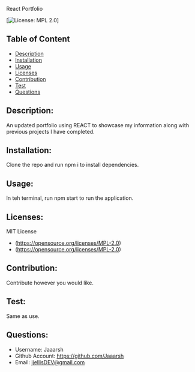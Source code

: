 
  React Portfolio

  [![License: MPL 2.0](https://img.shields.io/badge/License-MPL_2.0-brightgreen.svg)]

  ## Table of Content
  * [Description](#description)
  * [Installation](#installation)
  * [Usage](#usage)
  * [Licenses](#licenses)
  * [Contribution](#contribution)
  * [Test](#test)
  * [Questions](#questions)
  
  ## Description:
  An updated portfolio using REACT to showcase my information along with previous projects I have completed.
  
  ## Installation:
  Clone the repo and run npm i to install dependencies.
  
  ## Usage:
  In teh terminal, run npm start to run the application.

  ## Licenses:
  MIT License
  * (https://opensource.org/licenses/MPL-2.0)
  * (https://opensource.org/licenses/MPL-2.0)
  
  ## Contribution:
  Contribute however you would like.
  
  ## Test:
  Same as use.
 
  ## Questions:
  * Username: Jaaarsh
  * Github Account: https://github.com/Jaaarsh
  * Email: jjellisDEV@gmail.com
  